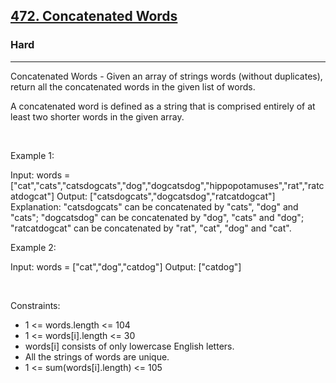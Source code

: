 <h2><a href="https://leetcode.com/problems/concatenated-words/">472. Concatenated Words</a></h2><h3>Hard</h3><hr>Concatenated Words - Given an array of strings words (without duplicates), return all the concatenated words in the given list of words.

A concatenated word is defined as a string that is comprised entirely of at least two shorter words in the given array.

 

Example 1:


Input: words = ["cat","cats","catsdogcats","dog","dogcatsdog","hippopotamuses","rat","ratcatdogcat"]
Output: ["catsdogcats","dogcatsdog","ratcatdogcat"]
Explanation: "catsdogcats" can be concatenated by "cats", "dog" and "cats"; 
"dogcatsdog" can be concatenated by "dog", "cats" and "dog"; 
"ratcatdogcat" can be concatenated by "rat", "cat", "dog" and "cat".

Example 2:


Input: words = ["cat","dog","catdog"]
Output: ["catdog"]


 

Constraints:

 * 1 <= words.length <= 104
 * 1 <= words[i].length <= 30
 * words[i] consists of only lowercase English letters.
 * All the strings of words are unique.
 * 1 <= sum(words[i].length) <= 105